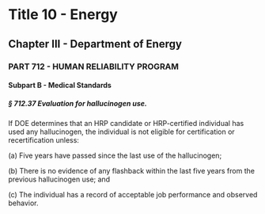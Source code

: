 
# Title 10 - Energy
## Chapter III - Department of Energy
### PART 712 - HUMAN RELIABILITY PROGRAM
#### Subpart B - Medical Standards
##### § 712.37 Evaluation for hallucinogen use.

If DOE determines that an HRP candidate or HRP-certified individual has used any hallucinogen, the individual is not eligible for certification or recertification unless:

(a) Five years have passed since the last use of the hallucinogen;

(b) There is no evidence of any flashback within the last five years from the previous hallucinogen use; and

(c) The individual has a record of acceptable job performance and observed behavior.
